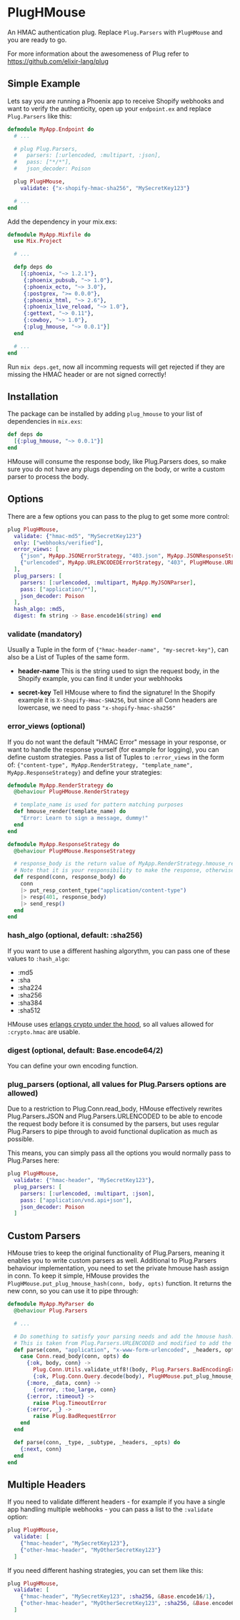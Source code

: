 # PlugHMouse

An HMAC authentication plug.
Replace `Plug.Parsers` with `PlugHMouse` and you are ready to go.

For more information about the awesomeness of Plug refer to https://github.com/elixir-lang/plug

## Simple Example

Lets say you are running a Phoenix app to receive Shopify webhooks and want to
verify the authenticity, open up your `endpoint.ex` and replace `Plug.Parsers`
like this:

```elixir
defmodule MyApp.Endpoint do
  # ...

  # plug Plug.Parsers,
  #   parsers: [:urlencoded, :multipart, :json],
  #   pass: ["*/*"],
  #   json_decoder: Poison

  plug PlugHMouse,
    validate: {"x-shopify-hmac-sha256", "MySecretKey123"}

  # ...
end
```

Add the dependency in your mix.exs:

```elixir
defmodule MyApp.Mixfile do
  use Mix.Project

  # ...

  defp deps do
    [{:phoenix, "~> 1.2.1"},
     {:phoenix_pubsub, "~> 1.0"},
     {:phoenix_ecto, "~> 3.0"},
     {:postgrex, ">= 0.0.0"},
     {:phoenix_html, "~> 2.6"},
     {:phoenix_live_reload, "~> 1.0"},
     {:gettext, "~> 0.11"},
     {:cowboy, "~> 1.0"},
     {:plug_hmouse, "~> 0.0.1"}]
  end

  # ...
end
```

Run `mix deps.get`, now all incomming requests will get rejected if they are missing the HMAC header or are not signed correctly!

## Installation

The package can be installed by adding `plug_hmouse` to your list of dependencies in `mix.exs`:

```elixir
def deps do
  [{:plug_hmouse, "~> 0.0.1"}]
end
```

HMouse will consume the response body, like Plug.Parsers does, so make sure you do not have any plugs depending
on the body, or write a custom parser to process the body.

## Options

There are a few options you can pass to the plug to get some more control:

```elixir
plug PlugHMouse,
  validate: {"hmac-md5", "MySecretKey123"}
  only: ["webhooks/verified"],
  error_views: [
    {"json", MyApp.JSONErrorStrategy, "403.json", MyApp.JSONResponseStrategy},
    {"urlencoded", MyApp.URLENCODEDErrorStrategy, "403", PlugHMouse.URLENCODEDResponse}
  ],
  plug_parsers: [
    parsers: [:urlencoded, :multipart, MyApp.MyJSONParser],
    pass: ["application/*"],
    json_decoder: Poison
  ],
  hash_algo: :md5,
  digest: fn string -> Base.encode16(string) end
```

### validate (mandatory)

Usually a Tuple in the form of `{"hmac-header-name", "my-secret-key"}`, can also be a List of Tuples
of the same form.

* **header-name** This is the string used to sign the request body, in the Shopify example, you can find it under your webhhooks

* **secret-key** Tell HMouse where to find the signature! In the Shopify example it is `X-Shopify-Hmac-SHA256`, but since
  all Conn headers are lowercase, we need to pass `"x-shopify-hmac-sha256"`

### error_views (optional)

If you do not want the default "HMAC Error" message in your response, or want to handle the response yourself
(for example for logging), you can define custom strategies. Pass a list of Tuples to `:error_views` in the form of:
`{"content-type", MyApp.RenderStrategy, "template_name", MyApp.ResponseStrategy}` and define your strategies:

```elixir
defmodule MyApp.RenderStrategy do
  @behaviour PlugHMouse.RenderStrategy

  # template_name is used for pattern matching purposes
  def hmouse_render(template_name) do
    "Error: Learn to sign a message, dummy!"
  end
end

defmodule MyApp.ResponseStrategy do
  @behaviour PlugHMouse.ResponseStrategy

  # response_body is the return value of MyApp.RenderStrategy.hmouse_render(template_name)
  # Note that it is your responsibility to make the response, otherwise Plug will raise an error.
  def respond(conn, response_body) do
    conn
    |> put_resp_content_type("application/content-type")
    |> resp(401, response_body)
    |> send_resp()
  end
end
```

### hash_algo (optional, default: :sha256)

If you want to use a different hashing algorythm, you can pass one of these values to `:hash_algo`:

* :md5
* :sha
* :sha224
* :sha256
* :sha384
* :sha512

HMouse uses [erlangs crypto under the hood](http://erlang.org/doc/man/crypto.html), so all values allowed
for `:crypto.hmac` are usable.

### digest (optional, default: Base.encode64/2)

You can define your own encoding function.

### plug_parsers (optional, all values for Plug.Parsers options are allowed)

Due to a restriction to Plug.Conn.read_body, HMouse effectively rewrites Plug.Parsers.JSON and
Plug.Parsers.URLENCODED to be able to encode the request body before it is consumed by the parsers,
but uses regular Plug.Parsers to pipe through to avoid functional duplication as much as possible.

This means, you can simply pass all the options you would normally pass to Plug.Parses here:

```elixir
plug PlugHMouse,
  validate: {"hmac-header", "MySecretKey123"},
  plug_parsers: [
    parsers: [:urlencoded, :multipart, :json],
    pass: ["application/vnd.api+json"],
    json_decoder: Poison
  ]
```

## Custom Parsers

HMouse tries to keep the original functionality of Plug.Parsers, meaning it enables you to write custom parsers as well.
Additional to Plug.Parsers behaviour implementation, you need to set the private hmouse hash assign in conn. To keep it simple,
HMouse provides the `PlugHMouse.put_plug_hmouse_hash(conn, body, opts)` function. It returns the new conn, so you can use it to pipe through:

```elixir
defmodule MyApp.MyParser do
  @behaviour Plug.Parsers

  # ...

  # Do something to satisfy your parsing needs and add the hmouse hash.
  # This is taken from Plug.Parsers.URLENCODED and modified to add the hash:
  def parse(conn, "application", "x-www-form-urlencoded", _headers, opts) do
    case Conn.read_body(conn, opts) do
      {:ok, body, conn} ->
        Plug.Conn.Utils.validate_utf8!(body, Plug.Parsers.BadEncodingError, "urlencoded body")
        {:ok, Plug.Conn.Query.decode(body), PlugHMouse.put_plug_hmouse_hash(conn, body, opts)}
      {:more, _data, conn} ->
        {:error, :too_large, conn}
      {:error, :timeout} ->
        raise Plug.TimeoutError
      {:error, _} ->
        raise Plug.BadRequestError
    end
  end

  def parse(conn, _type, _subtype, _headers, _opts) do
    {:next, conn}
  end
end
```

## Multiple Headers

If you need to validate different headers - for example if you have a single app handling multiple webhooks - you can pass a list
to the `:validate` option:

```elixir
plug PlugHMouse,
  validate: [
    {"hmac-header", "MySecretKey123"},
    {"other-hmac-header", "MyOtherSecretKey123"}
  ]
```

If you need different hashing strategies, you can set them like this:

```elixir
plug PlugHMouse,
  validate: [
    {"hmac-header", "MySecretKey123", :sha256, &Base.encode16/1},
    {"other-hmac-header", "MyOtherSecretKey123", :sha256, &Base.encode64/1}
  ]
```
